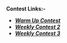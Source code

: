 **Contest Links:-**

- [***Warm Up Contest***](https://leetcode.com/contest/warm-up-contest)
- [***Weekly Contest 2***](https://leetcode.com/contest/leetcode-weekly-contest-2)
- [***Weekly Contest 3***](https://leetcode.com/contest/leetcode-weekly-contest-3)